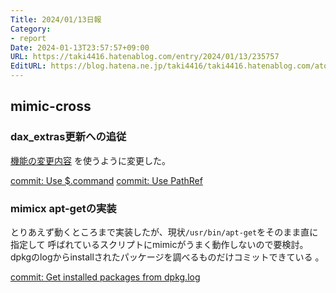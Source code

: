 ```yaml
---
Title: 2024/01/13日報
Category:
- report
Date: 2024-01-13T23:57:57+09:00
URL: https://taki4416.hatenablog.com/entry/2024/01/13/235757
EditURL: https://blog.hatena.ne.jp/taki4416/taki4416.hatenablog.com/atom/entry/6801883189074861295
---
```


## mimic-cross

### dax_extras更新への追従

[機能の変更内容](https://taki4416.hatenablog.com/entry/2024/01/12/234300)
を使うように変更した。

[commit: Use $.command](https://github.com/impactaky/mimic-cross/commit/d950baa6eafc42f27b01eb60729245e8517dfd18)
[commit: Use PathRef](https://github.com/impactaky/mimic-cross/commit/b451f4848debc3e6e6be85948951e2750e61ccb9)

### mimicx apt-getの実装

とりあえず動くところまで実装したが、現状`/usr/bin/apt-get`をそのまま直に指定して
呼ばれているスクリプトにmimicがうまく動作しないので要検討。  
dpkgのlogからinstallされたパッケージを調べるものだけコミットできている 。

[commit: Get installed packages from dpkg.log](https://github.com/impactaky/mimic-cross/commit/b2bd30ddda74210f94548838afe9e121e3cf8bb4)
